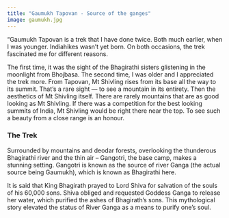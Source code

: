 ```yaml
---
title: "Gaumukh Tapovan - Source of the ganges"
image: gaumukh.jpg
---
```


“Gaumukh Tapovan is a trek that I have done twice. Both much earlier, when I was younger. Indiahikes wasn’t yet born. On both occasions, the trek fascinated me for different reasons.

The first time, it was the sight of the Bhagirathi sisters glistening in the moonlight from Bhojbasa. The second time, I was older and I appreciated the trek more. From Tapovan, Mt Shivling rises from its base all the way to its summit. That’s a rare sight — to see a mountain in its entirety. Then the aesthetics of Mt Shivling itself. There are rarely mountains that are as good looking as Mt Shivling. If there was a competition for the best looking summits of India, Mt Shivling would be right there near the top. To see such a beauty from a close range is an honour.

### The Trek
Surrounded by mountains and deodar forests, overlooking the thunderous Bhagirathi river and the thin air – Gangotri, the base camp, makes a stunning setting.  Gangotri is known as the source of river Ganga (the actual source being Gaumukh), which is known as Bhagirathi here.

It is said that King Bhagirath prayed to Lord Shiva for salvation of the souls of his 60,000 sons. Shiva obliged and requested Goddess Ganga to release her water, which purified the ashes of Bhagirath’s sons. This mythological story elevated the status of River Ganga as a means to purify one’s soul.
